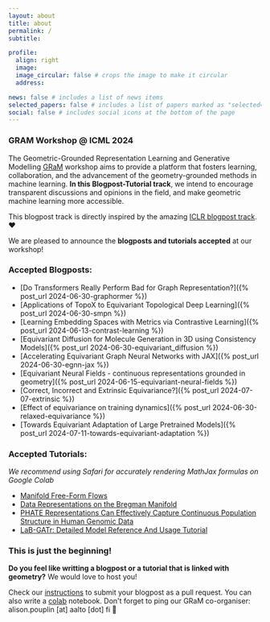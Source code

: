 ```yaml
---
layout: about
title: about
permalink: /
subtitle:

profile:
  align: right
  image:
  image_circular: false # crops the image to make it circular
  address:

news: false # includes a list of news items
selected_papers: false # includes a list of papers marked as "selected={true}"
social: false # includes social icons at the bottom of the page
---
```


### GRAM Workshop @ ICML 2024

The Geometric-Grounded Representation Learning and Generative Modelling [GRaM](https://gram-workshop.github.io/) workshop aims to provide a platform that fosters learning, collaboration, and the advancement of the geometry-grounded methods in machine learning. **In this Blogpost-Tutorial track**, we intend to encourage transparent discussions and opinions in the field, and make geometric machine learning more accessible. 

This blogpost track is directly inspired by the amazing [ICLR blogpost track](https://iclr-blogposts.github.io/). :heart:

We are pleased to announce the **blogposts and tutorials accepted** at our workshop! 

### Accepted Blogposts:
* [Do Transformers Really Perform Bad for Graph Representation?]({% post_url 2024-06-30-graphormer %})
* [Applications of TopoX to Equivariant Topological Deep Learning]({% post_url 2024-06-30-smpn %})
* [Learning Embedding Spaces with Metrics via Contrastive Learning]({% post_url 2024-06-13-contrast-learning %})
* [Equivariant Diffusion for Molecule Generation in 3D using Consistency Models]({% post_url 2024-06-30-equivariant_diffusion %})
* [Accelerating Equivariant Graph Neural Networks with JAX]({% post_url 2024-06-30-egnn-jax %})
* [Equivariant Neural Fields - continuous representations grounded in geometry]({% post_url 2024-06-15-equivariant-neural-fields %})
* [Correct, Incorrect and Extrinsic Equivariance?]({% post_url 2024-07-07-extrinsic %})
* [Effect of equivariance on training dynamics]({% post_url 2024-06-30-relaxed-equivariance %})
* [Towards Equivariant Adaptation of Large Pretrained Models]({% post_url 2024-07-11-towards-equivariant-adaptation %})

### Accepted Tutorials:
_We recommend using Safari for accurately rendering MathJax formulas on Google Colab_

* [Manifold Free-Form Flows](https://colab.research.google.com/drive/1F5RAJEZPxqNQuMXxlNSn-cjw3ZPHrNp5?usp=sharing)
* [Data Representations on the Bregman Manifold](https://colab.research.google.com/drive/14nf0w9b-SdgRGBrFstrKfHwToypO3_LP?usp=sharing)
* [PHATE Representations Can Effectively Capture Continuous Population Structure in Human Genomic Data](https://colab.research.google.com/drive/1B-pJMtgQJ97XL4UhuscR5NibF2D3Izt2?usp=sharing)
* [LaB-GATr: Detailed Model Reference And Usage Tutorial](https://colab.research.google.com/drive/11hqBtg_FtNPpp9aGrq2KTdhDHeQgch2n?usp=sharing#scrollTo=1672d1f3e0fe894)


### This is just the beginning!
**Do you feel like writting a blogpost or a tutorial that is linked with geometry?** We would love to host you! 

Check our [instructions](/instructions/) to submit your blogpost as a pull request. You can also write a [colab](https://colab.research.google.com/) notebook. Don't forget to ping our GRaM co-organiser: alison.pouplin &#91;&#97;&#116;&#93; aalto &#91;&#100;&#111;&#116;&#93; fi :cherry_blossom:



<!-- The format and process for this blog post track is as follows:

- The post can be written on any subject linked to the [GRaM workshop](https://gram-workshop.github.io/). It can offer insights on certain aspects of the field, list a series of open problems, explain mathematical concepts in a pedagogical way, or discuss a research paper.

- The blogs will be peer-reviewed in a double-blind way. To be accepted, submissions must meet criteria such as content quality and novelty, clear and pedagogical presentation, new insights in theory or practice, and reproducibility or enhancement of experiments.

- The posts will be hosted on this website.

Note that the submission, reviewing and publication process of the blogposts are directly inspired by the [ICLR track](https://iclr-blogposts.github.io/). See the [instruction page]({{ '/instructions/'}}) for detailed instructions. -->
